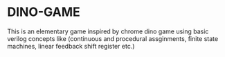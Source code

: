 # DINO-GAME
This is an elementary game inspired by chrome dino game using basic verilog concepts like (continuous and procedural assginments, finite state machines, linear feedback shift register etc.)
